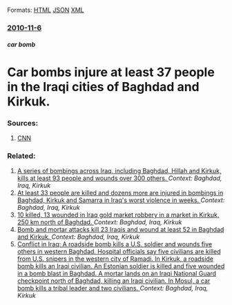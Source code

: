 
Formats: [HTML](/news/2010/11/6/car-bombs-injure-at-least-37-people-in-the-iraqi-cities-of-baghdad-and-kirkuk.html)  [JSON](/news/2010/11/6/car-bombs-injure-at-least-37-people-in-the-iraqi-cities-of-baghdad-and-kirkuk.json)  [XML](/news/2010/11/6/car-bombs-injure-at-least-37-people-in-the-iraqi-cities-of-baghdad-and-kirkuk.xml)  

### [2010-11-6](/news/2010/11/6/index.md)

##### car bomb
# Car bombs injure at least 37 people in the Iraqi cities of Baghdad and Kirkuk. 




### Sources:

1. [CNN](http://edition.cnn.com/2010/WORLD/meast/11/06/iraq.violence/index.html?eref=edition)

### Related:

1. [A series of bombings across Iraq, including Baghdad, Hillah and Kirkuk, kills at least 93 people and wounds over 300 others. ](/news/2012/06/13/a-series-of-bombings-across-iraq-including-baghdad-hillah-and-kirkuk-kills-at-least-93-people-and-wounds-over-300-others.md) _Context: Baghdad, Iraq, Kirkuk_
2. [At least 33 people are killed and dozens more are injured in bombings in Baghdad, Kirkuk and Samarra in Iraq's worst violence in weeks. ](/news/2012/04/19/at-least-33-people-are-killed-and-dozens-more-are-injured-in-bombings-in-baghdad-kirkuk-and-samarra-in-iraq-s-worst-violence-in-weeks.md) _Context: Baghdad, Iraq, Kirkuk_
3. [10 killed, 13 wounded in Iraq gold market robbery in a market in Kirkuk, 250 km north of Baghdad. ](/news/2010/10/26/10-killed-13-wounded-in-iraq-gold-market-robbery-in-a-market-in-kirkuk-250-km-north-of-baghdad.md) _Context: Baghdad, Iraq, Kirkuk_
4. [ Bomb and mortar attacks kill 23 Iraqis and wound at least 52 in Baghdad and Kirkuk. ](/news/2006/12/13/bomb-and-mortar-attacks-kill-23-iraqis-and-wound-at-least-52-in-baghdad-and-kirkuk.md) _Context: Baghdad, Iraq, Kirkuk_
5. [ Conflict in Iraq: A roadside bomb kills a U.S. soldier and wounds five others in western Baghdad. Hospital officials say five civilians are killed from U.S. snipers in the western city of Ramadi. In Kirkuk, a roadside bomb kills an Iraqi civilian. An Estonian soldier is killed and five wounded in a bomb blast in Baghdad. A mortar lands on an Iraqi National Guard checkpoint north of Baghdad, killing an Iraqi civilian. In Mosul, a car bomb kills a tribal leader and two civilians. ](/news/2004/10/25/conflict-in-iraq-a-roadside-bomb-kills-a-u-s-soldier-and-wounds-five-others-in-western-baghdad-hospital-officials-say-five-civilians-are.md) _Context: Baghdad, Iraq, Kirkuk_
